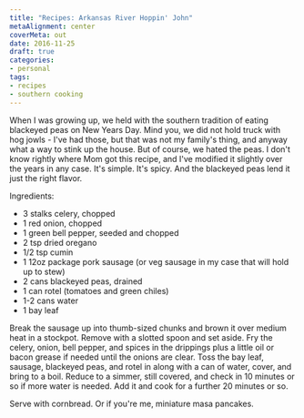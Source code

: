 ```yaml
---
title: "Recipes: Arkansas River Hoppin' John"
metaAlignment: center
coverMeta: out
date: 2016-11-25
draft: true
categories:
- personal
tags:
- recipes
- southern cooking
---
```


When I was growing up, we held with the southern tradition of eating blackeyed peas on New Years Day.  Mind you, we did not hold truck with hog jowls - I've had those, but that was not my family's thing, and anyway what a way to stink up the house.  But of course, we hated the peas.  I don't know rightly where Mom got this recipe, and I've modified it slightly over the years in any case.  It's simple.  It's spicy.  And the blackeyed peas lend it just the right flavor.  

Ingredients:
- 3 stalks celery, chopped
- 1 red onion, chopped
- 1 green bell pepper, seeded and chopped
- 2 tsp dried oregano
- 1/2 tsp cumin
- 1 12oz package pork sausage (or veg sausage in my case that will hold up to stew)
- 2 cans blackeyed peas, drained
- 1 can rotel (tomatoes and green chiles)
- 1-2 cans water
- 1 bay leaf

Break the sausage up into thumb-sized chunks and brown it over medium heat in a stockpot.  Remove with a slotted spoon and set aside.  Fry the celery, onion, bell pepper, and spices in the drippings plus a little oil or bacon grease if needed until the onions are clear.  Toss the bay leaf, sausage, blackeyed peas, and rotel in along with a can of water, cover, and bring to a boil.  Reduce to a simmer, still covered, and check in 10 minutes or so if more water is needed.  Add it and cook for a further 20 minutes or so.  

Serve with cornbread.  Or if you're me, miniature masa pancakes.
